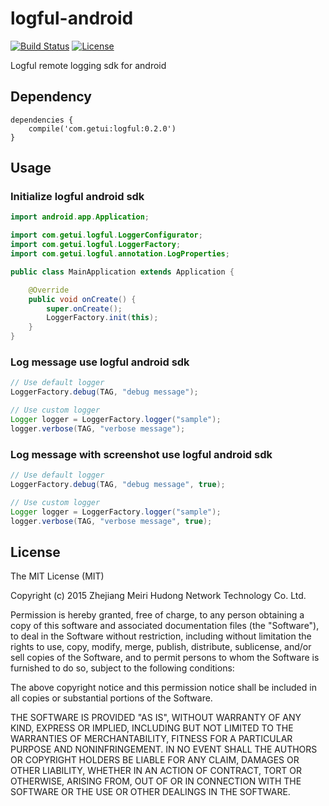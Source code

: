 # logful-android

[![Build Status](https://travis-ci.org/logful/logful-android.svg?branch=master)](https://travis-ci.org/logful/logful-android)
[![License](https://img.shields.io/badge/license-MIT-blue.svg)](https://github.com/logful/logful-android/blob/master/LICENSE)

Logful remote logging sdk for android

## Dependency

```
dependencies {
    compile('com.getui:logful:0.2.0')
}
```

## Usage

### Initialize logful android sdk

``` java
import android.app.Application;

import com.getui.logful.LoggerConfigurator;
import com.getui.logful.LoggerFactory;
import com.getui.logful.annotation.LogProperties;

public class MainApplication extends Application {

    @Override
    public void onCreate() {
        super.onCreate();
        LoggerFactory.init(this);
    }
}
```

### Log message use logful android sdk

``` java
// Use default logger
LoggerFactory.debug(TAG, "debug message");

// Use custom logger
Logger logger = LoggerFactory.logger("sample");
logger.verbose(TAG, "verbose message");
```

### Log message with screenshot use logful android sdk

``` java
// Use default logger
LoggerFactory.debug(TAG, "debug message", true);

// Use custom logger
Logger logger = LoggerFactory.logger("sample");
logger.verbose(TAG, "verbose message", true);
```

## License
The MIT License (MIT)

Copyright (c) 2015 Zhejiang Meiri Hudong Network Technology Co. Ltd.

Permission is hereby granted, free of charge, to any person obtaining a copy
of this software and associated documentation files (the "Software"), to deal
in the Software without restriction, including without limitation the rights
to use, copy, modify, merge, publish, distribute, sublicense, and/or sell
copies of the Software, and to permit persons to whom the Software is
furnished to do so, subject to the following conditions:

The above copyright notice and this permission notice shall be included in
all copies or substantial portions of the Software.

THE SOFTWARE IS PROVIDED "AS IS", WITHOUT WARRANTY OF ANY KIND, EXPRESS OR
IMPLIED, INCLUDING BUT NOT LIMITED TO THE WARRANTIES OF MERCHANTABILITY,
FITNESS FOR A PARTICULAR PURPOSE AND NONINFRINGEMENT. IN NO EVENT SHALL THE
AUTHORS OR COPYRIGHT HOLDERS BE LIABLE FOR ANY CLAIM, DAMAGES OR OTHER
LIABILITY, WHETHER IN AN ACTION OF CONTRACT, TORT OR OTHERWISE, ARISING FROM,
OUT OF OR IN CONNECTION WITH THE SOFTWARE OR THE USE OR OTHER DEALINGS IN
THE SOFTWARE.
